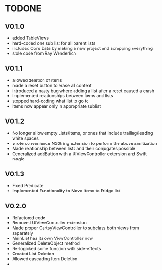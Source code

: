 # TODONE

## V0.1.0

* added TableViews
* hard-coded one sub list for all parent lists
* included Core Data by making a new project and scrapping everything
* stole code from Ray Wenderlich

## V0.1.1

* allowed deletion of items
* made a reset button to erase all content
* introduced a nasty bug where adding a list after a reset caused a crash
* implemented relationships between items and lists
* stopped hard-coding what list to go to
* items now appear only in appropriate sublist

## V0.1.2

* No longer allow empty Lists/Items, or ones that include trailing/leading white spaces
* wrote convenience NSString extension to perform the above sanitization
* Made relationship between lists and their conjugates possible
* Generalized addButton with a UIViewController extension and Swift magic

## V0.1.3

* Fixed Predicate
* Implemented Functionality to Move Items to Fridge list

## V0.2.0

* Refactored code
* Removed UIViewController extension
* Made proper CartsyViewController to subclass both views from separately
* MainList has its own ViewController now
* Generalized DeleteObject method
* Re-logicked some function with side-effects
* Created List Deletion
* Allowed cascading Item Deletion
* 

